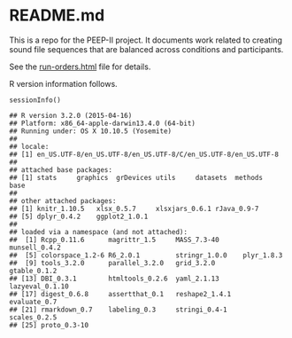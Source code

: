 README.md
=========

This is a repo for the PEEP-II project. It documents work related to
creating sound file sequences that are balanced across conditions and
participants.

See the [run-orders.html](https://rawgit.com/gilmore-lab/peep-II/master/run-orders/run-orders.html) file for details.

R version information follows.

    sessionInfo()

    ## R version 3.2.0 (2015-04-16)
    ## Platform: x86_64-apple-darwin13.4.0 (64-bit)
    ## Running under: OS X 10.10.5 (Yosemite)
    ## 
    ## locale:
    ## [1] en_US.UTF-8/en_US.UTF-8/en_US.UTF-8/C/en_US.UTF-8/en_US.UTF-8
    ## 
    ## attached base packages:
    ## [1] stats     graphics  grDevices utils     datasets  methods   base     
    ## 
    ## other attached packages:
    ## [1] knitr_1.10.5   xlsx_0.5.7     xlsxjars_0.6.1 rJava_0.9-7   
    ## [5] dplyr_0.4.2    ggplot2_1.0.1 
    ## 
    ## loaded via a namespace (and not attached):
    ##  [1] Rcpp_0.11.6      magrittr_1.5     MASS_7.3-40      munsell_0.4.2   
    ##  [5] colorspace_1.2-6 R6_2.0.1         stringr_1.0.0    plyr_1.8.3      
    ##  [9] tools_3.2.0      parallel_3.2.0   grid_3.2.0       gtable_0.1.2    
    ## [13] DBI_0.3.1        htmltools_0.2.6  yaml_2.1.13      lazyeval_0.1.10 
    ## [17] digest_0.6.8     assertthat_0.1   reshape2_1.4.1   evaluate_0.7    
    ## [21] rmarkdown_0.7    labeling_0.3     stringi_0.4-1    scales_0.2.5    
    ## [25] proto_0.3-10
